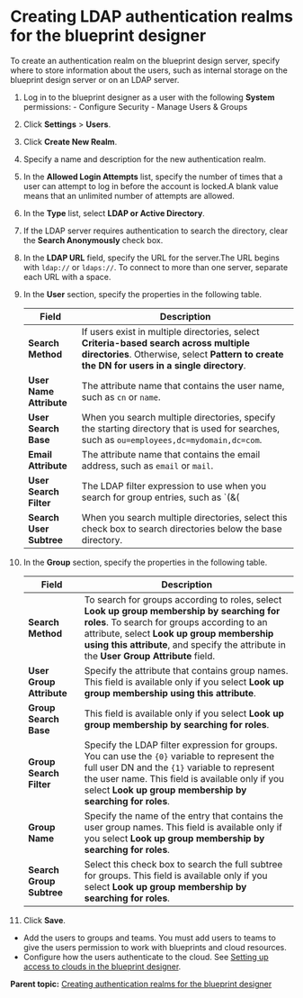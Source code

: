# Creating LDAP authentication realms for the blueprint designer

To create an authentication realm on the blueprint design server, specify where to store information about the users, such as internal storage on the blueprint design server or on an LDAP server.

1.   Log in to the blueprint designer as a user with the following **System** permissions: 
    -   Configure Security
    -   Manage Users & Groups
2.  Click **Settings** \> **Users**.
3.  Click **Create New Realm**. 
4.  Specify a name and description for the new authentication realm.
5.  In the **Allowed Login Attempts** list, specify the number of times that a user can attempt to log in before the account is locked.A blank value means that an unlimited number of attempts are allowed.
6.  In the **Type** list, select **LDAP or Active Directory**.
7.  If the LDAP server requires authentication to search the directory, clear the **Search Anonymously** check box.
8.  In the **LDAP URL** field, specify the URL for the server.The URL begins with `ldap://` or `ldaps://`. To connect to more than one server, separate each URL with a space.
9.  In the **User** section, specify the properties in the following table.

    |Field|Description|
    |-----|-----------|
    |**Search Method**|If users exist in multiple directories, select **Criteria-based search across multiple directories**. Otherwise, select **Pattern to create the DN for users in a single directory**.|
    |**User Name Attribute**|The attribute name that contains the user name, such as `cn` or `name`.|
    |**User Search Base**|When you search multiple directories, specify the starting directory that is used for searches, such as `ou=employees,dc=mydomain,dc=com`.|
    |**Email Attribute**|The attribute name that contains the email address, such as `email` or `mail`.|
    |**User Search Filter**|The LDAP filter expression to use when you search for group entries, such as `(&(|(mail={0})(cn={0}))(objectclass=ePerson))`. The user name replaces the \{1\} variable in the search pattern, and the full user DN replaces the \{0\} variable. If the value is not part of the DN pattern, enclose the value in parenthesis, for example, `(accountName={0})`. For more information, see the help information for your LDAP server and look for information about creating user search filters.|
    |**Search User Subtree**|When you search multiple directories, select this check box to search directories below the base directory.|

10. In the **Group** section, specify the properties in the following table.

    |Field|Description|
    |-----|-----------|
    |**Search Method**|To search for groups according to roles, select **Look up group membership by searching for roles**. To search for groups according to an attribute, select **Look up group membership using this attribute**, and specify the attribute in the **User Group Attribute** field.|
    |**User Group Attribute**|Specify the attribute that contains group names. This field is available only if you select **Look up group membership using this attribute**.|
    |**Group Search Base**|This field is available only if you select **Look up group membership by searching for roles**.|
    |**Group Search Filter**|Specify the LDAP filter expression for groups. You can use the `{0}` variable to represent the full user DN and the `{1}` variable to represent the user name. This field is available only if you select **Look up group membership by searching for roles**.|
    |**Group Name**|Specify the name of the entry that contains the user group names. This field is available only if you select **Look up group membership by searching for roles**.|
    |**Search Group Subtree**|Select this check box to search the full subtree for groups. This field is available only if you select **Look up group membership by searching for roles**.|

11. Click **Save**.

-   Add the users to groups and teams. You must add users to teams to give the users permission to work with blueprints and cloud resources.
-   Configure how the users authenticate to the cloud. See [Setting up access to clouds in the blueprint designer](security_auth_bds.md).

**Parent topic:** [Creating authentication realms for the blueprint designer](../../com.edt.doc/topics/security_realms_create.md)

